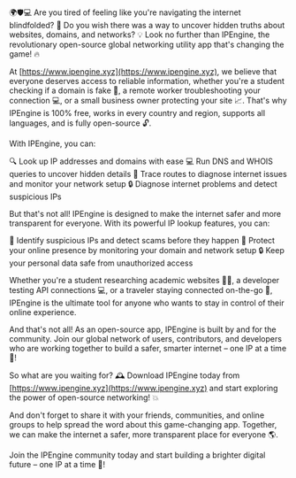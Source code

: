 🌍🛡️💻 Are you tired of feeling like you're navigating the internet blindfolded? 🤔 Do you wish there was a way to uncover hidden truths about websites, domains, and networks? 💡 Look no further than IPEngine, the revolutionary open-source global networking utility app that's changing the game! 🔥

At [https://www.ipengine.xyz](https://www.ipengine.xyz), we believe that everyone deserves access to reliable information, whether you're a student checking if a domain is fake 👀, a remote worker troubleshooting your connection 💻, or a small business owner protecting your site 📈. That's why IPEngine is 100% free, works in every country and region, supports all languages, and is fully open-source 🔓.

With IPEngine, you can:

🔍 Look up IP addresses and domains with ease
💻 Run DNS and WHOIS queries to uncover hidden details
🚀 Trace routes to diagnose internet issues and monitor your network setup
🔒 Diagnose internet problems and detect suspicious IPs

But that's not all! IPEngine is designed to make the internet safer and more transparent for everyone. With its powerful IP lookup features, you can:

👮 Identify suspicious IPs and detect scams before they happen
💪 Protect your online presence by monitoring your domain and network setup
🔒 Keep your personal data safe from unauthorized access

Whether you're a student researching academic websites 👩‍🎓, a developer testing API connections 💻, or a traveler staying connected on-the-go 🛫️, IPEngine is the ultimate tool for anyone who wants to stay in control of their online experience.

And that's not all! As an open-source app, IPEngine is built by and for the community. Join our global network of users, contributors, and developers who are working together to build a safer, smarter internet – one IP at a time 🔗!

So what are you waiting for? 🕰️ Download IPEngine today from [https://www.ipengine.xyz](https://www.ipengine.xyz) and start exploring the power of open-source networking! 💥

And don't forget to share it with your friends, communities, and online groups to help spread the word about this game-changing app. Together, we can make the internet a safer, more transparent place for everyone 🌎.

Join the IPEngine community today and start building a brighter digital future – one IP at a time 🔗!